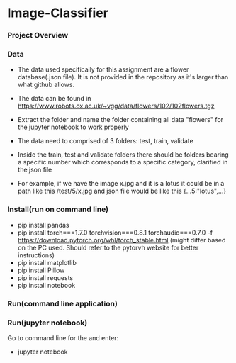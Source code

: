 # Image-Classifier

### Project Overview

### Data
- The data used specifically for this assignment are a flower database(.json file). It is not provided in the repository as it's larger than what github allows.
- The data can be found in https://www.robots.ox.ac.uk/~vgg/data/flowers/102/102flowers.tgz
- Extract the folder and name the folder containing all data "flowers" for the jupyter notebook to work properly

- The data need to comprised of 3 folders: test, train, validate

- Inside the train, test and validate folders there should be folders bearing a specific number which corresponds to a specific category, clarified in the json file
- For example, if we have the image x.jpg and it is a lotus it could be in a path like this /test/5/x.jpg and json file would be like this {...5:"lotus",...}

### Install(run on command line)
- pip install pandas
- pip install torch===1.7.0 torchvision===0.8.1 torchaudio===0.7.0 -f https://download.pytorch.org/whl/torch_stable.html (might differ based on the PC used. Should refer to the pytorvh website for better instructions)
- pip install matplotlib
- pip install Pillow
- pip install requests
- pip install notebook

### Run(command line application)


### Run(jupyter notebook)
Go to command line for the and enter:
- jupyter notebook

